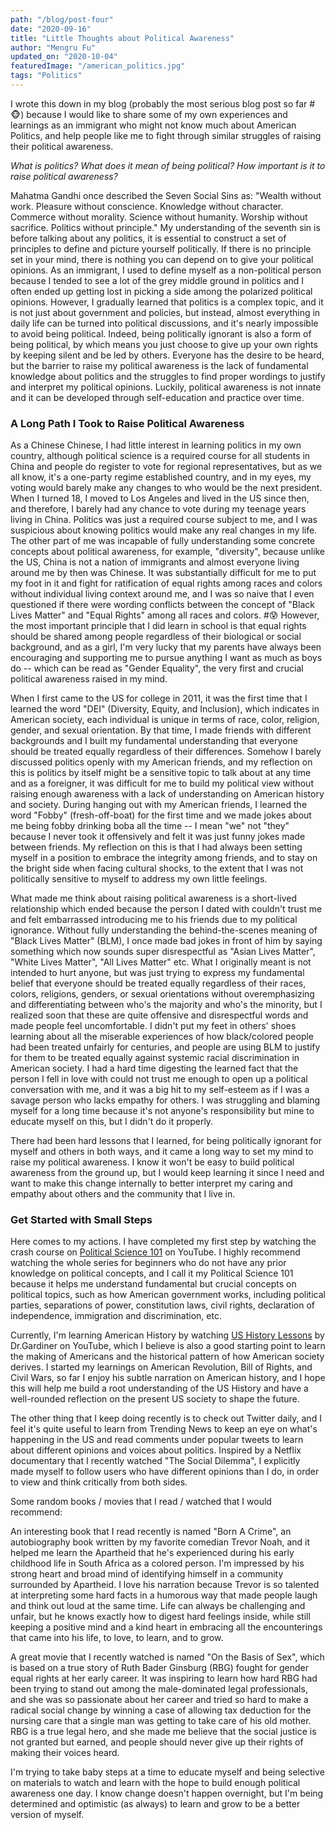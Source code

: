 ```yaml
---
path: "/blog/post-four"
date: "2020-09-16"
title: "Little Thoughts about Political Awareness" 
author: "Mengru Fu"
updated_on: "2020-10-04"
featuredImage: "/american_politics.jpg"
tags: "Politics"
---
```


I wrote this down in my blog (probably the most serious blog post so far #:monkey_face:) because I would like to share some of my own experiences and learnings as an immigrant who might not know much about American Politics, and help people like me to fight through similar struggles of raising their political awareness.  

<em>What is politics? What does it mean of being political? How important is it to raise political awareness?</em> 

Mahatma Gandhi once described the Seven Social Sins as: "Wealth without work. Pleasure without conscience. Knowledge without character. Commerce without morality. Science without humanity. Worship without sacrifice. Politics without principle." My understanding of the seventh sin is before talking about any politics, it is essential to construct a set of principles to define and picture yourself politically. If there is no principle set in your mind, there is nothing you can depend on to give your political opinions. As an immigrant, I used to define myself as a non-political person because I tended to see a lot of the grey middle ground in politics and I often ended up getting lost in picking a side among the polarized political opinions. However, I gradually learned that politics is a complex topic, and it is not just about government and policies, but instead, almost everything in daily life can be turned into political discussions, and it's nearly impossible to avoid being political. Indeed, being politically ignorant is also a form of being political, by which means you just choose to give up your own rights by keeping silent and be led by others. Everyone has the desire to be heard, but the barrier to raise my political awareness is the lack of fundamental knowledge about politics and the struggles to find proper wordings to justify and interpret my political opinions. Luckily, political awareness is not innate and it can be developed through self-education and practice over time.  

### A Long Path I Took to Raise Political Awareness

As a Chinese Chinese, I had little interest in learning politics in my own country, although political science is a required course for all students in China and people do register to vote for regional representatives, but as we all know, it's a one-party regime established country, and in my eyes, my voting would barely make any changes to who would be the next president. When I turned 18, I moved to Los Angeles and lived in the US since then, and therefore, I barely had any chance to vote during my teenage years living in China. Politics was just a required course subject to me, and I was suspicious about knowing politics would make any real changes in my life. The other part of me was incapable of fully understanding some concrete concepts about political awareness, for example, "diversity", because unlike the US, China is not a nation of immigrants and almost everyone living around me by then was Chinese. It was substantially difficult for me to put my foot in it and fight for ratification of equal rights among races and colors without individual living context around me, and I was so naive that I even questioned if there were wording conflicts between the concept of "Black Lives Matter" and "Equal Rights" among all races and colors. #:cold_sweat: However, the most important principle that I did learn in school is that equal rights should be shared among people regardless of their biological or social background, and as a girl, I'm very lucky that my parents have always been encouraging and supporting me to pursue anything I want as much as boys do -- which can be read as "Gender Equality", the very first and crucial political awareness raised in my mind. 

When I first came to the US for college in 2011, it was the first time that I learned the word "DEI" (Diversity, Equity, and Inclusion), which indicates in American society, each individual is unique in terms of race, color, religion, gender, and sexual orientation. By that time, I made friends with different backgrounds and I built my fundamental understanding that everyone should be treated equally regardless of their differences. Somehow I barely discussed politics openly with my American friends, and my reflection on this is politics by itself might be a sensitive topic to talk about at any time and as a foreigner, it was difficult for me to build my political view without raising enough awareness with a lack of understanding on American history and society. During hanging out with my American friends, I learned the word "Fobby" (fresh-off-boat) for the first time and we made jokes about me being fobby drinking boba all the time -- I mean "we" not "they" because I never took it offensively and felt it was just funny jokes made between friends. My reflection on this is that I had always been setting myself in a position to embrace the integrity among friends, and to stay on the bright side when facing cultural shocks, to the extent that I was not politically sensitive to myself to address my own little feelings.  

What made me think about raising political awareness is a short-lived relationship which ended because the person I dated with couldn't trust me and felt embarrassed introducing me to his friends due to my political ignorance. Without fully understanding the behind-the-scenes meaning of "Black Lives Matter" (BLM), I once made bad jokes in front of him by saying something which now sounds super disrespectful as "Asian Lives Matter", "White Lives Matter", "All Lives Matter" etc. What I originally meant is not intended to hurt anyone, but was just trying to express my fundamental belief that everyone should be treated equally regardless of their races, colors, religions, genders, or sexual orientations without overemphasizing and differentiating between who's the majority and who's the minority, but I realized soon that these are quite offensive and disrespectful words and made people feel uncomfortable. I didn't put my feet in others' shoes learning about all the miserable experiences of how black/colored people had been treated unfairly for centuries, and people are using BLM to justify for them to be treated equally against systemic racial discrimination in American society. I had a hard time digesting the learned fact that the person I fell in love with could not trust me enough to open up a political conversation with me, and it was a big hit to my self-esteem as if I was a savage person who lacks empathy for others. I was struggling and blaming myself for a long time because it's not anyone's responsibility but mine to educate myself on this, but I didn't do it properly. 

There had been hard lessons that I learned, for being politically ignorant for myself and others in both ways, and it came a long way to set my mind to raise my political awareness. I know it won't be easy to build political awareness from the ground up, but I would keep learning it since I need and want to make this change internally to better interpret my caring and empathy about others and the community that I live in. 


### Get Started with Small Steps
Here comes to my actions. I have completed my first step by watching the crash course on [Political Science 101](https://www.youtube.com/playlist?list=PL4sGpBHlQIiuf7FXUuANaRFbhEjpExywP) on YouTube. I highly recommend watching the whole series for beginners who do not have any prior knowledge on political concepts, and I call it my Political Science 101 because it helps me understand fundamental but crucial concepts on political topics, such as how American government works, including political parties, separations of power, constitution laws, civil rights, declaration of independence, immigration and discrimination, etc.

Currently, I'm learning American History by watching [US History Lessons](https://www.youtube.com/playlist?list=PLbl_9QJosR54t0XZSXQIYzmuRQ2r0xc4T) by Dr.Gardiner on YouTube, which I believe is also a good starting point to learn the making of Americans and the historical pattern of how American society derives. I started my learnings on American Revolution, Bill of Rights, and Civil Wars, so far I enjoy his subtle narration on American history, and I hope this will help me build a root understanding of the US History and have a well-rounded reflection on the present US society to shape the future. 

The other thing that I keep doing recently is to check out Twitter daily, and I feel it's quite useful to learn from Trending News to keep an eye on what's happening in the US and read comments under popular tweets to learn about different opinions and voices about politics. Inspired by a Netflix documentary that I recently watched "The Social Dilemma", I explicitly made myself to follow users who have different opinions than I do, in order to view and think critically from both sides. 

Some random books / movies that I read / watched that I would recommend: 

An interesting book that I read recently is named "Born A Crime", an autobiography book written by my favorite comedian Trevor Noah, and it helped me learn the Apartheid that he's experienced during his early childhood life in South Africa as a colored person. I'm impressed by his strong heart and broad mind of identifying himself in a community surrounded by Apartheid. I love his narration because Trevor is so talented at interpreting some hard facts in a humorous way that made people laugh and think out loud at the same time. Life can always be challenging and unfair, but he knows exactly how to digest hard feelings inside, while still keeping a positive mind and a kind heart in embracing all the encounterings that came into his life, to love, to learn, and to grow.   

A great movie that I recently watched is named "On the Basis of Sex", which is based on a true story of Ruth Bader Ginsburg (RBG) fought for gender equal rights at her early career. It was inspiring to learn how hard RBG had been trying to stand out among the male-dominated legal professionals, and she was so passionate about her career and tried so hard to make a radical social change by winning a case of allowing tax deduction for the nursing care that a single man was getting to take care of his old mother. RBG is a true legal hero, and she made me believe that the social justice is not granted but earned, and people should never give up their rights of making their voices heard.  


I'm trying to take baby steps at a time to educate myself and being selective on materials to watch and learn with the hope to build enough political awareness one day. I know change doesn't happen overnight, but I'm being determined and optimistic (as always) to learn and grow to be a better version of myself. 